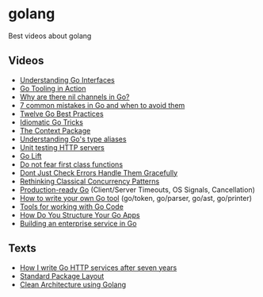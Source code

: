 # golang
Best videos about golang

## Videos

* [Understanding Go Interfaces](https://www.youtube.com/watch?v=F4wUrj6pmSI)
* [Go Tooling in Action](https://www.youtube.com/watch?v=uBjoTxosSys)
* [Why are there nil channels in Go?](https://www.youtube.com/watch?v=t9bEg2A4jsw)
* [7 common mistakes in Go and when to avoid them](https://www.youtube.com/watch?v=29LLRKIL_TI)
* [Twelve Go Best Practices](https://www.youtube.com/watch?v=8D3Vmm1BGoY)
* [Idiomatic Go Tricks](https://www.youtube.com/watch?v=yeetIgNeIkc)
* [The Context Package](https://www.youtube.com/watch?v=LSzR0VEraWw)
* [Understanding Go's type aliases](https://www.youtube.com/watch?v=Vg603e9C-Vg)
* [Unit testing HTTP servers](https://www.youtube.com/watch?v=hVFEV-ieeew)
* [Go Lift](https://www.youtube.com/watch?v=1B71SL6Y0kA)
* [Do not fear first class functions](https://www.youtube.com/watch?v=5buaPyJ0XeQ)
* [Dont Just Check Errors Handle Them Gracefully](https://www.youtube.com/watch?v=lsBF58Q-DnY)
* [Rethinking Classical Concurrency Patterns](https://www.youtube.com/watch?v=5zXAHh5tJqQ)
* [Production-ready Go](https://www.youtube.com/watch?v=YF1qSfkDGAQ) (Client/Server Timeouts, OS Signals, Cancellation)
* [How to write your own Go tool](https://www.youtube.com/watch?v=oxc8B2fjDvY) (go/token, go/parser, go/ast, go/printer)
* [Tools for working with Go Code](https://www.youtube.com/watch?v=wqN-l4OrMP4)
* [How Do You Structure Your Go Apps](https://www.youtube.com/watch?v=oL6JBUk6tj0)
* [Building an enterprise service in Go](https://www.youtube.com/watch?v=twcDf_Y2gXY)

## Texts

* [How I write Go HTTP services after seven years](https://medium.com/statuscode/how-i-write-go-http-services-after-seven-years-37c208122831)
* [Standard Package Layout](https://medium.com/@benbjohnson/standard-package-layout-7cdbc8391fc1)
* [Clean Architecture using Golang](https://medium.com/@eminetto/clean-architecture-using-golang-b63587aa5e3f)
